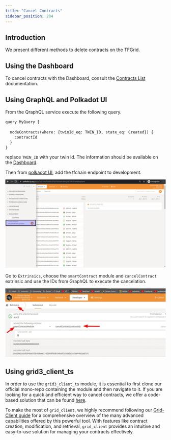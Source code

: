 ```yaml
---
title: "Cancel Contracts"
sidebar_position: 284
---
```






## Introduction

We present different methods to delete contracts on the TFGrid.

## Using the Dashboard

To cancel contracts with the Dashboard, consult the [Contracts List](../../dashboard/deploy/your_contracts) documentation.

## Using GraphQL and Polkadot UI

From the QraphQL service execute the following query.

```
query MyQuery {

  nodeContracts(where: {twinId_eq: TWIN_ID, state_eq: Created}) {
    contractId
  }
}

```

replace `TWIN_ID` with your twin id. The information should be available on the [Dashboard](../../dashboard/dashboard.md).

Then from [polkadot UI](https://polkadot.js.org/apps/), add the tfchain endpoint to development.

![](./img/polka_web_add_development_url.png)

Go to `Extrinsics`, choose the `smartContract` module and `cancelContract` extrinsic and use the IDs from GraphQL to execute the cancelation.

![](./img/polka_web_cancel_contracts.jpg)

## Using grid3_client_ts

In order to use the `grid3_client_ts` module, it is essential to first clone our official mono-repo containing the module and then navigate to it. If you are looking for a quick and efficient way to cancel contracts, we offer a code-based solution that can be found [here](https://github.com/threefoldtech/tfgrid-sdk-ts/blob/development/packages/grid_client/scripts/delete_all_contracts.ts).

To make the most of `grid_client`, we highly recommend following our [Grid-Client guide](https://github.com/threefoldtech/tfgrid-sdk-ts/blob/development/packages/grid_client/README) for a comprehensive overview of the many advanced capabilities offered by this powerful tool. With features like contract creation, modification, and retrieval, `grid_client` provides an intuitive and easy-to-use solution for managing your contracts effectively.
